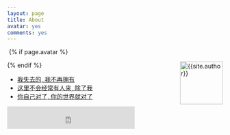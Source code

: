 ```yaml
---
layout: page
title: About
avatar: yes
comments: yes
---
```


​    {% if page.avatar %} <p><img width="100px" height="100px" src="http://i.imgur.com/8Wz0Vqk.jpg" title="{{site.author}}" align="right"/></p> {% endif %}



- [我失去的, 我不再拥有]()
- [这里不会经常有人来, 除了我]()
- [你自己对了, 你的世界就对了]()

<iframe frameborder="no" border="0" marginwidth="0" marginheight="0" width=298 height=52 src="http://music.163.com/outchain/player?type=2&id=108468&auto=1&height=32"></iframe>
